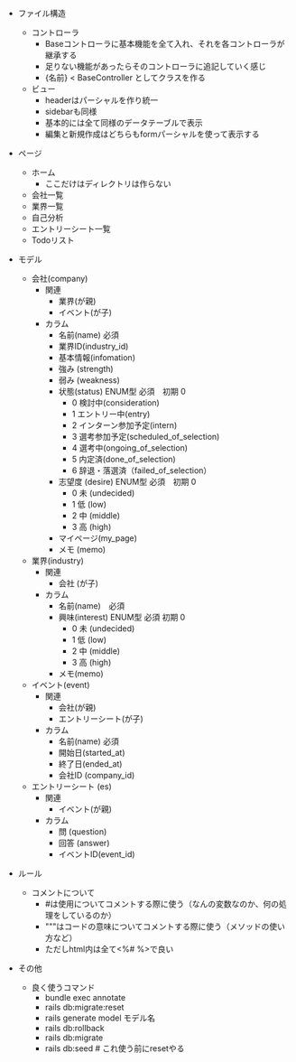 * ファイル構造
    * コントローラ
        * Baseコントローラに基本機能を全て入れ、それを各コントローラが継承する
        * 足りない機能があったらそのコントローラに追記していく感じ
        * {名前} < BaseController としてクラスを作る
    * ビュー
        * headerはパーシャルを作り統一
        * sidebarも同様
        * 基本的には全て同様のデータテーブルで表示
        * 編集と新規作成はどちらもformパーシャルを使って表示する

* ページ
    * ホーム
        * ここだけはディレクトリは作らない
    * 会社一覧
    * 業界一覧
    * 自己分析
    * エントリーシート一覧
    * Todoリスト

* モデル
    * 会社(company)
        * 関連
            * 業界(が親)
            * イベント(が子)
        * カラム
            * 名前(name) 必須 
            * 業界ID(industry_id)
            * 基本情報(infomation)
            * 強み (strength)
            * 弱み (weakness)
            * 状態(status) ENUM型 必須　初期 0
                * 0 検討中(consideration)
                * 1 エントリー中(entry)
                * 2 インターン参加予定(intern)
                * 3 選考参加予定(scheduled_of_selection)
                * 4 選考中(ongoing_of_selection)
                * 5 内定済(done_of_selection)
                * 6 辞退・落選済（failed_of_selection）
            * 志望度 (desire) ENUM型 必須　初期 0
                * 0 未 (undecided)
                * 1 低 (low)
                * 2 中 (middle)
                * 3 高 (high)
            * マイページ(my_page)
            * メモ (memo)
    * 業界(industry)
        * 関連
            * 会社 (が子)
        * カラム
            * 名前(name)　必須
            * 興味(interest) ENUM型 必須 初期 0
                * 0 未 (undecided)
                * 1 低 (low)
                * 2 中 (middle)
                * 3 高 (high)
            * メモ(memo)
    * イベント(event)
        * 関連
            * 会社(が親)
            * エントリーシート(が子)
        * カラム
            * 名前(name) 必須
            * 開始日(started_at)
            * 終了日(ended_at)
            * 会社ID (company_id)
    * エントリーシート (es)
        * 関連
            * イベント(が親)
        * カラム
            * 問 (question)
            * 回答 (answer)
            * イベントID(event_id)

* ルール
    * コメントについて
        * #は使用についてコメントする際に使う（なんの変数なのか、何の処理をしているのか）
        * """はコードの意味についてコメントする際に使う（メソッドの使い方など）
        * ただしhtml内は全て<%#  %>で良い
* その他
    * 良く使うコマンド
        * bundle exec annotate
        * rails db:migrate:reset
        * rails generate model モデル名
        * rails db:rollback
        * rails db:migrate
        * rails db:seed # これ使う前にresetやる
